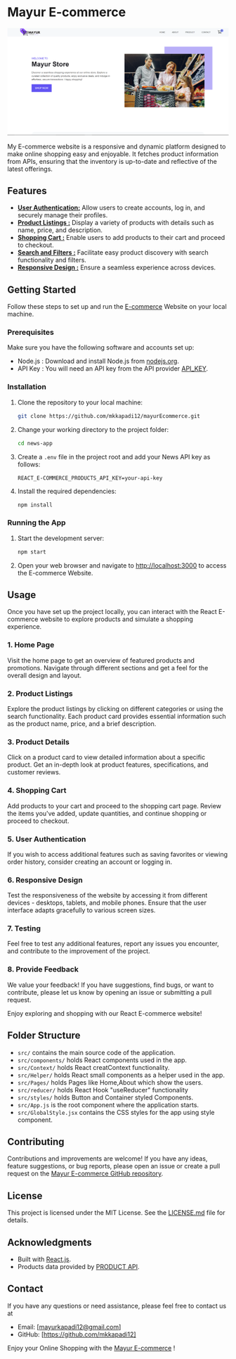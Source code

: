 # Mayur E-commerce

![E-commerce](./public/images/E-commerce.png)

My E-commerce website is a responsive and dynamic platform designed to make online shopping easy and enjoyable. It fetches product information from APIs, ensuring that the inventory is up-to-date and reflective of the latest offerings.

## Features

- [**User Authentication:**](#) Allow users to create accounts, log in, and securely manage their profiles.
- [**Product Listings :**](#) Display a variety of products with details such as name, price, and description.
- [**Shopping Cart :**](#) Enable users to add products to their cart and proceed to checkout.
- [**Search and Filters :**](#) Facilitate easy product discovery with search functionality and filters.
- [**Responsive Design :**](#) Ensure a seamless experience across devices.

## Getting Started

Follow these steps to set up and run the [E-commerce]() Website on your local machine.

### Prerequisites

Make sure you have the following software and accounts set up:

- Node.js : Download and install Node.js from [nodejs.org](https://nodejs.org/).
- API Key : You will need an API key from the API provider [API_KEY](https://api.pujakaitem.com/api/products).

### Installation

1. Clone the repository to your local machine:

   ```bash
   git clone https://github.com/mkkapadi12/mayurEcommerce.git
   ```

2. Change your working directory to the project folder:

   ```bash
   cd news-app
   ```

3. Create a `.env` file in the project root and add your News API key as follows:

   ```env
   REACT_E-COMMERCE_PRODUCTS_API_KEY=your-api-key
   ```

4. Install the required dependencies:

   ```bash
   npm install
   ```

### Running the App

1. Start the development server:

   ```bash
   npm start
   ```

2. Open your web browser and navigate to [http://localhost:3000](http://localhost:3000) to access the E-commerce Website.

## Usage

Once you have set up the project locally, you can interact with the React E-commerce website to explore products and simulate a shopping experience.

### 1. Home Page

Visit the home page to get an overview of featured products and promotions. Navigate through different sections and get a feel for the overall design and layout.

### 2. Product Listings

Explore the product listings by clicking on different categories or using the search functionality. Each product card provides essential information such as the product name, price, and a brief description.

### 3. Product Details

Click on a product card to view detailed information about a specific product. Get an in-depth look at product features, specifications, and customer reviews.

### 4. Shopping Cart

Add products to your cart and proceed to the shopping cart page. Review the items you've added, update quantities, and continue shopping or proceed to checkout.

### 5. User Authentication

If you wish to access additional features such as saving favorites or viewing order history, consider creating an account or logging in.

### 6. Responsive Design

Test the responsiveness of the website by accessing it from different devices - desktops, tablets, and mobile phones. Ensure that the user interface adapts gracefully to various screen sizes.

### 7. Testing

Feel free to test any additional features, report any issues you encounter, and contribute to the improvement of the project.

### 8. Provide Feedback

We value your feedback! If you have suggestions, find bugs, or want to contribute, please let us know by opening an issue or submitting a pull request.

Enjoy exploring and shopping with our React E-commerce website!

## Folder Structure

- `src/` contains the main source code of the application.
- `src/components/` holds React components used in the app.
- `src/Context/` holds React creatContext functionality.
- `src/Helper/` holds React small components as a helper used in the app.
- `src/Pages/` holds Pages like Home,About which show the users.
- `src/reducer/` holds React Hook "useReducer" functionality
- `src/styles/` holds Button and Container styled Components.
- `src/App.js` is the root component where the application starts.
- `src/GlobalStyle.jsx` contains the CSS styles for the app using style component.

## Contributing

Contributions and improvements are welcome! If you have any ideas, feature suggestions, or bug reports, please open an issue or create a pull request on the [Mayur E-commerce GitHub repository](https://github.com/mkkapadi12/mayurEcommerce).

## License

This project is licensed under the MIT License. See the [LICENSE.md](LICENSE.md) file for details.

## Acknowledgments

- Built with [React.js](https://reactjs.org).
- Products data provided by [PRODUCT API](https://api.pujakaitem.com/api/products).

## Contact

If you have any questions or need assistance, please feel free to contact us at

- Email: [mayurkapadi12@gmail.com]
- GitHub: [https://github.com/mkkapadi12]

Enjoy your Online Shopping with the [Mayur E-commerce](#) !
